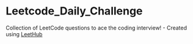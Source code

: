 # Leetcode_Daily_Challenge
Collection of LeetCode questions to ace the coding interview! - Created using [LeetHub](https://github.com/QasimWani/LeetHub)
